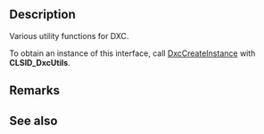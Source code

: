 ## Description

Various utility functions for DXC.

To obtain an instance of this interface, call [DxcCreateInstance](https://learn.microsoft.com/windows/win32/api/dxcapi/nf-dxcapi-dxccreateinstance) with **CLSID_DxcUtils**.

## Remarks

## See also